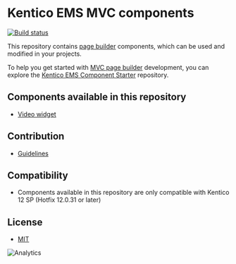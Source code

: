# Kentico EMS MVC components

[![Build status](https://ci.appveyor.com/api/projects/status/mjjcebk97lpvi998?svg=true)](https://ci.appveyor.com/project/kentico/ems-mvc-components)

This repository contains [page builder](https://kentico.com/CMSPages/DocLinkMapper.ashx?version=latest&link=page_builder_mvc) components, which can be used and modified in your projects.

To help you get started with [MVC page builder](https://kentico.com/CMSPages/DocLinkMapper.ashx?version=latest&link=page_builder_mvc) development, you can explore the  [Kentico EMS Component Starter](https://github.com/Kentico/ems-mvc-component-starter) repository.

## Components available in this repository
- [Video widget](/Kentico.Widget.Video)

## Contribution
- [Guidelines](/CONTRIBUTING.md)

## Compatibility
- Components available in this repository are only compatible with Kentico 12 SP (Hotfix 12.0.31 or later)

## License
- [MIT](/LICENSE)

![Analytics](https://kentico-ga-beacon.azurewebsites.net/api/UA-69014260-4/Kentico/ems-mvc-components?pixel)
